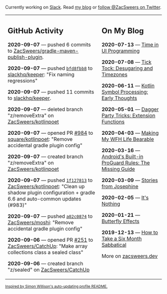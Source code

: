 Currently working on [Slack](https://slack.com/). Read [my blog](https://zacsweers.dev/) or [follow @ZacSweers on Twitter](https://twitter.com/ZacSweers).

<table><tr><td valign="top" width="60%">

## GitHub Activity
<!-- githubActivity starts -->
**2020-09-07** — pushed 6 commits to [ZacSweers/gradle-maven-publish-plugin](https://api.github.com/repos/ZacSweers/gradle-maven-publish-plugin).

**2020-09-07** — pushed [`bfd8fbb8`](https://github.com/slackhq/keeper/commit/bfd8fbb881dbfeab1ad8242e36a637a266c2c575) to [slackhq/keeper](https://api.github.com/repos/slackhq/keeper): "Fix naming regressions"

**2020-09-07** — pushed 11 commits to [slackhq/keeper](https://api.github.com/repos/slackhq/keeper).

**2020-09-07** — deleted branch "z/removeExtra" on [ZacSweers/kotlinpoet](https://api.github.com/repos/ZacSweers/kotlinpoet)

**2020-09-07** — opened PR [#984](https://api.github.com/repos/square/kotlinpoet/pulls/984) to [square/kotlinpoet](https://api.github.com/repos/square/kotlinpoet): "Remove accidental gradle plugin config"

**2020-09-07** — created branch "z/removeExtra" on [ZacSweers/kotlinpoet](https://api.github.com/repos/ZacSweers/kotlinpoet)

**2020-09-07** — pushed [`1f127813`](https://github.com/ZacSweers/kotlinpoet/commit/1f127813532aba3e0249f24fd1756f74370390b0) to [ZacSweers/kotlinpoet](https://api.github.com/repos/ZacSweers/kotlinpoet): "Clean up shadow plugin configuration + gradle 6.6 and auto-common updates (#983)"

**2020-09-07** — pushed [`a02c0874`](https://github.com/ZacSweers/moshi/commit/a02c0874ad8d909c2b354901a0a4aca8d870ac0d) to [ZacSweers/moshi](https://api.github.com/repos/ZacSweers/moshi): "Remove accidental gradle plugin config"

**2020-09-06** — opened PR [#251](https://api.github.com/repos/ZacSweers/CatchUp/pulls/251) to [ZacSweers/CatchUp](https://api.github.com/repos/ZacSweers/CatchUp): "Make array collections class a sealed class"

**2020-09-06** — created branch "z/sealed" on [ZacSweers/CatchUp](https://api.github.com/repos/ZacSweers/CatchUp)
<!-- githubActivity ends -->
</td><td valign="top" width="40%">

## On My Blog
<!-- blog starts -->
**2020-07-13** — [Time in UI Programming](https://www.zacsweers.dev/time-in-ui/)

**2020-07-08** — [Tick Tock: Desugaring and Timezones](https://www.zacsweers.dev/ticktock-desugaring-timezones/)

**2020-06-11** — [Kotlin Symbol Processing: Early Thoughts](https://www.zacsweers.dev/kotlin-symbol-processor-early-thoughts/)

**2020-05-01** — [Dagger Party Tricks: Extension Functions](https://www.zacsweers.dev/dagger-party-tricks-extension-functions/)

**2020-04-03** — [Making My WFH Life Bearable](https://www.zacsweers.dev/making-wfh-life-bearable/)

**2020-03-16** — [Android's Built-in ProGuard Rules: The Missing Guide](https://www.zacsweers.dev/android-proguard-rules/)

**2020-03-09** — [Stories from Josephine](https://www.zacsweers.dev/stories-from-josephine/)

**2020-02-05** — [It's Nothing](https://www.zacsweers.dev/its-nothing/)

**2020-01-21** — [Butterfly Effects](https://www.zacsweers.dev/butterfly-effects/)

**2019-12-13** — [How to Take a Six Month Sabbatical](https://www.zacsweers.dev/how-to-take-a-six-month-sabbatical/)
<!-- blog ends -->
More on [zacsweers.dev](https://zacsweers.dev/)
</td></tr></table>

<sub><a href="https://simonwillison.net/2020/Jul/10/self-updating-profile-readme/">Inspired by Simon Willison's auto-updating profile README.</a></sub>